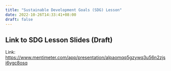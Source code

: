 ```yaml
---
title: "Sustainable Development Goals (SDG) Lesson"
date: 2022-10-26T14:33:41+08:00
draft: false
---
```


## Link to SDG Lesson Slides (Draft)

Link: https://www.mentimeter.com/app/presentation/alpaomqq5gzywq3u56n2zjsi6ygc8osq
